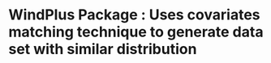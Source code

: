 # WindPlus Package : Uses covariates matching technique to generate data set with similar distribution 
